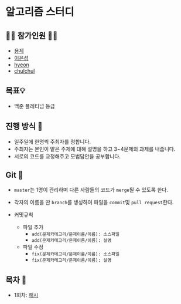 # 알고리즘 스터디

## 🙋‍♂️ 참가인원 🙋‍♀️
- [용제](https://github.com/YongJ7)
- [이은성](https://github.com/Ganbilly)
- [hyeon](https://github.com/ahyc01)
- [chulchul](https://github.com/Wonchul-Shin)

## 목표💡

- 백준 플레티넘 등급

## 진행 방식 🎲
- 일주일에 한명씩 주최자를 정합니다. 
- 주최자는 본인이 맡은 주제에 대해 설명을 하고 3~4문제의 과제를 내줍니다.
- 서로의 코드를 교정해주고 모범답안을 공부합니다.

## Git 🌱

- `master`는 1명이 관리하며 다른 사람들의 코드가  `merge`될 수 있도록 한다.

-  각자의 이름을 딴 `branch`를 생성하여 파일을 `commit`및 `pull request`한다.

- 커밋규칙
	- 파일 추가
		- `add(문제카테고리/문제이름/이름): 소스파일`
		- `add(문제카테고리/문제이름/이름): 설명`
	- 파일 수정
		- `fix(문제카테고리/문제이름/이름): 소스파일`
		- `fix(문제카테고리/문제이름/이름): 설명`

## 목차 🔎

- 1회차: [해시](./해시)
  
